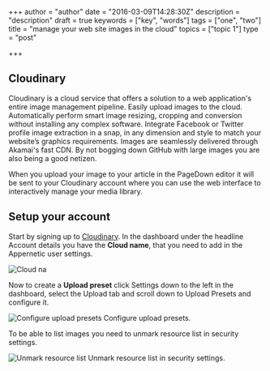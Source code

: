 +++
author = "author"
date = "2016-03-09T14:28:30Z"
description = "description"
draft = true
keywords = ["key", "words"]
tags = ["one", "two"]
title = "manage your web site images in the cloud"
topics = ["topic 1"]
type = "post"

+++
## Cloudinary
Cloudinary is a cloud service that offers a solution to a web application's entire image management pipeline. Easily upload images to the cloud. Automatically perform smart image resizing, cropping and conversion without installing any complex software. Integrate Facebook or Twitter profile image extraction in a snap, in any dimension and style to match your website’s graphics requirements. Images are seamlessly delivered through Akamai's fast CDN. By not bogging down GitHub with large images you are also being a good netizen.

When you upload your image to your article in the PageDown editor it will be sent to your Cloudinary account where you can use the web interface to interactively manage your media library. 

## Setup your account
Start by signing up to [Cloudinary][1]. In the dashboard under the headline Account details you have the **Cloud name**, that you need to add in the Appernetic user settings. 

![Cloud na][2]

Now to create a **Upload preset**  click Settings down to the left in the dashboard, select the Upload tab and scroll down to Upload Presets and configure it.

![Configure upload presets][3]
Configure upload presets.

To be able to list images you need to unmark resource list in security settings.

![Unmark resource list][4] 
Unmark resource list in security settings.


  [1]: https://cloudinary.com/invites/lpov9zyyucivvxsnalc5/csv1uzzgc8ei8ww3ijtf
  [2]: https://res.cloudinary.com/appernetic/v1457539317/mgwu3dyjasovzrq7risa
  [3]: https://res.cloudinary.com/appernetic/v1457538951/s4jzrkhlauoororjskki
  [4]: https://res.cloudinary.com/appernetic/v1457539163/ybd0y47g0ojzsshvdfd4
